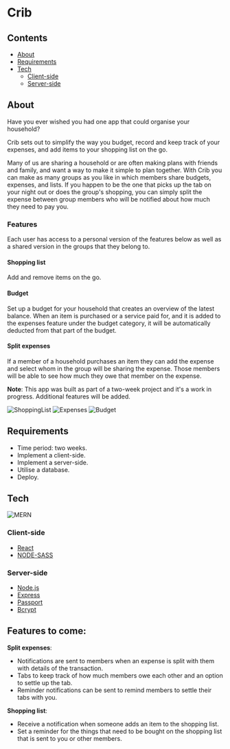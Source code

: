 # Crib


## Contents

 - [About](https://github.com/SteveMobs-Salt/SteveMobsProject#About)
 - [Requirements](https://github.com/ISteveMobs-Salt/SteveMobsProject#Hackathon-requirements)
 - [Tech](https://github.com/SteveMobs-Salt/SteveMobsProject#tech)
    - [Client-side](https://github.com/SteveMobs-Salt/SteveMobsProject#frontend)
    - [Server-side](https://github.com/SteveMobs-Salt/SteveMobsProject#backend)
 
 ## About
 
Have you ever wished you had one app that could organise your household? 

Crib sets out to simplify the way you budget, record and keep track of your expenses, and add items to your shopping list on the go. 

Many of us are sharing a household or are often making plans with friends and family, and want a way to make it simple to plan together. With Crib you can make as many groups as you like in which members share budgets, expenses, and lists. If you happen to be the one that picks up the tab on your night out or does the group's shopping, you can simply split the expense between group members who will be notified about how much they need to pay you. 

### Features

Each user has access to a personal version of the features below as well as a shared version in the groups that they belong to. 

#### Shopping list

Add and remove items on the go.

#### Budget

Set up a budget for your household that creates an overview of the latest balance.
When an item is purchased or a service paid for, and it is added to the expenses feature under the budget category, it will be automatically deducted from that part of the budget.

#### Split expenses

If a member of a household purchases an item they can add the expense and select whom in the group will be sharing the expense. Those members will be able to see how much they owe that member on the expense. 

__Note__: This app was built as part of a two-week project and it's a work in progress.
Additional features will be added.

![ShoppingList](https://github.com/SteveMobs-Salt/SteveMobsProject/blob/master/readmeGifs/shoppingList2.gif) ![Expenses](https://github.com/SteveMobs-Salt/SteveMobsProject/blob/master/readmeGifs/addExpense2.gif) ![Budget](https://github.com/SteveMobs-Salt/SteveMobsProject/blob/master/readmeGifs/budgets3.gif)

## Requirements

- Time period: two weeks.
- Implement a client-side.
- Implement a server-side.
- Utilise a database.
- Deploy.

## Tech

![MERN ](https://user-images.githubusercontent.com/46241840/91302318-91819f00-e7a6-11ea-9818-f267873ede8a.png)

### Client-side

- [React](https://reactjs.org/)
- [NODE-SASS](https://github.com/sass/node-sass)

### Server-side

- [Node.js](https://nodejs.org/en/)
- [Express](http://expressjs.com/)
- [Passport](http://www.passportjs.org/)
- [Bcrypt](https://www.npmjs.com/package/bcrypt)

## Features to come: 

__Split expenses__: 
- Notifications are sent to members when an expense is split with them with details of the transaction.
- Tabs to keep track of how much members owe each other and an option to settle up the tab.
- Reminder notifications can be sent to remind members to settle their tabs with you.

__Shopping list__: 
- Receive a notification when someone adds an item to the shopping list. 
- Set a reminder for the things that need to be bought on the shopping list that is sent to you or other members.
